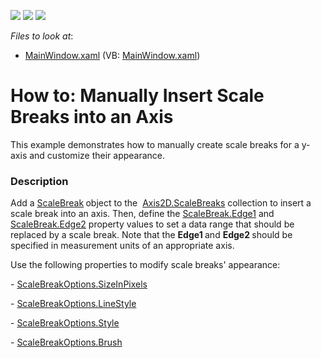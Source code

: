 <!-- default badges list -->
![](https://img.shields.io/endpoint?url=https://codecentral.devexpress.com/api/v1/VersionRange/128570019/17.2.3%2B)
[![](https://img.shields.io/badge/Open_in_DevExpress_Support_Center-FF7200?style=flat-square&logo=DevExpress&logoColor=white)](https://supportcenter.devexpress.com/ticket/details/T553953)
[![](https://img.shields.io/badge/📖_How_to_use_DevExpress_Examples-e9f6fc?style=flat-square)](https://docs.devexpress.com/GeneralInformation/403183)
<!-- default badges end -->
<!-- default file list -->
*Files to look at*:

* [MainWindow.xaml](./CS/ScaleBreaks/MainWindow.xaml) (VB: [MainWindow.xaml](./VB/ScaleBreaks/MainWindow.xaml))
<!-- default file list end -->
# How to: Manually Insert Scale Breaks into an Axis


This example demonstrates how to manually create scale breaks for a y-axis and customize their appearance.


<h3>Description</h3>

<p>Add a <a href="https://documentation.devexpress.com/WPF/DevExpress.Xpf.Charts.ScaleBreak.class">ScaleBreak</a><strong>&nbsp;</strong>object to the&nbsp;&nbsp;<a href="https://documentation.devexpress.com/WPF/DevExpress.Xpf.Charts.Axis2D.ScaleBreaks.property">Axis2D.ScaleBreaks</a>&nbsp;collection to insert a scale break into an axis. Then, define the <a href="https://documentation.devexpress.com/WPF/DevExpress.Xpf.Charts.ScaleBreak.Edge1.property">ScaleBreak.Edge1</a>&nbsp;and <a href="https://documentation.devexpress.com/WPF/DevExpress.Xpf.Charts.ScaleBreak.Edge2.property">ScaleBreak.Edge2</a>&nbsp;property values to set&nbsp;a data range that should be replaced by a scale break. Note that the&nbsp;<strong>Edge1&nbsp;</strong>and&nbsp;<strong>Edge2&nbsp;</strong>should be specified in measurement units of an appropriate axis.</p>
<p>Use the following properties to modify scale breaks' appearance:</p>
<p>-&nbsp;<a href="https://documentation.devexpress.com/WPF/DevExpress.Xpf.Charts.ScaleBreakOptions.SizeInPixels.property">ScaleBreakOptions.SizeInPixels</a></p>
<p>-&nbsp;<a href="https://documentation.devexpress.com/WPF/DevExpress.Xpf.Charts.ScaleBreakOptions.LineStyle.property">ScaleBreakOptions.LineStyle</a></p>
<p>-&nbsp;<a href="https://documentation.devexpress.com/WPF/DevExpress.Xpf.Charts.ScaleBreakOptions.Style.property">ScaleBreakOptions.Style</a></p>
<p>-&nbsp;<a href="https://documentation.devexpress.com/WPF/DevExpress.Xpf.Charts.ScaleBreakOptions.Brush.property">ScaleBreakOptions.Brush</a></p>

<br/>


